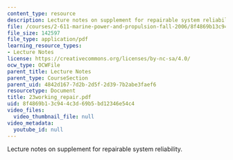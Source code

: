 ```yaml
---
content_type: resource
description: Lecture notes on supplement for repairable system reliability.
file: /courses/2-611-marine-power-and-propulsion-fall-2006/8f4869b13c944c3d69b5bd12346e54c4_23working_repair.pdf
file_size: 142597
file_type: application/pdf
learning_resource_types:
- Lecture Notes
license: https://creativecommons.org/licenses/by-nc-sa/4.0/
ocw_type: OCWFile
parent_title: Lecture Notes
parent_type: CourseSection
parent_uid: 4842d167-7d2b-2d5f-2d39-7b2abe3faef6
resourcetype: Document
title: 23working_repair.pdf
uid: 8f4869b1-3c94-4c3d-69b5-bd12346e54c4
video_files:
  video_thumbnail_file: null
video_metadata:
  youtube_id: null
---
```

Lecture notes on supplement for repairable system reliability.